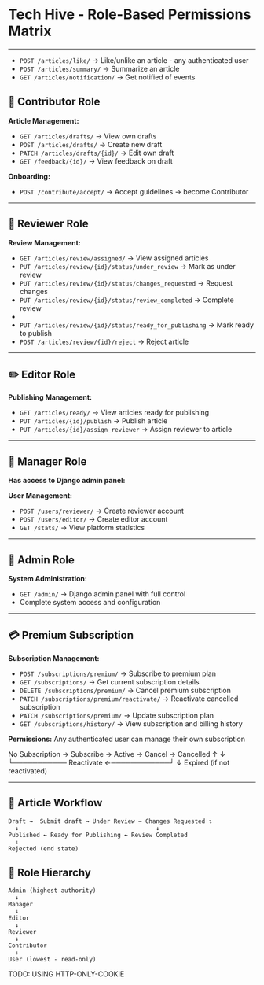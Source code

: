 # Tech Hive - Role-Based Permissions Matrix

---

- `POST /articles/like/` → Like/unlike an article - any authenticated user
- `POST /articles/summary/` → Summarize an article 
- `GET /articles/notification/` → Get notified of events
  
## 🎯 Contributor Role
**Article Management:**
- `GET /articles/drafts/` → View own drafts
- `POST /articles/drafts/` → Create new draft
- `PATCH /articles/drafts/{id}/` → Edit own draft
- `GET /feedback/{id}/` → View feedback on draft

**Onboarding:**
- `POST /contribute/accept/` → Accept guidelines → become Contributor

---

## 👀 Reviewer Role

**Review Management:**
- `GET /articles/review/assigned/` → View assigned articles
- `PUT /articles/review/{id}/status/under_review` → Mark as under review
- `PUT /articles/review/{id}/status/changes_requested` → Request changes
- `PUT /articles/review/{id}/status/review_completed` → Complete review
- 
- `PUT /articles/review/{id}/status/ready_for_publishing` → Mark ready to publish
- `POST /articles/review/{id}/reject` → Reject article

---

## ✏️ Editor Role

**Publishing Management:**
- `GET /articles/ready/` → View articles ready for publishing
- `PUT /articles/{id}/publish` → Publish article
- `PUT /articles/{id}/assign_reviewer` → Assign reviewer to article

---

## 👔 Manager Role
**Has access to Django admin panel:**

**User Management:**
- `POST /users/reviewer/` → Create reviewer account
- `POST /users/editor/` → Create editor account
- `GET /stats/` → View platform statistics

---

## 🔧 Admin Role

**System Administration:**
- `GET /admin/` → Django admin panel with full control
- Complete system access and configuration

---

## 💳 Premium Subscription

**Subscription Management:**
- `POST /subscriptions/premium/` → Subscribe to premium plan
- `GET /subscriptions/` → Get current subscription details
- `DELETE /subscriptions/premium/` → Cancel premium subscription
- `PATCH /subscriptions/premium/reactivate/` → Reactivate cancelled subscription
- `PATCH /subscriptions/premium/` → Update subscription plan
- `GET /subscriptions/history/` → View subscription and billing history

**Permissions:** Any authenticated user can manage their own subscription

No Subscription → Subscribe → Active → Cancel → Cancelled
      ↑                                    ↓
      └─────────── Reactivate ←────────────┘
                        ↓
                   Expired (if not reactivated)

---

## 🔄 Article Workflow

```
Draft →  Submit draft → Under Review → Changes Requested ↴
  ↓                                       ↓
Published ← Ready for Publishing ← Review Completed
  ↓
Rejected (end state)
```

## 👥 Role Hierarchy

```
Admin (highest authority)
  ↓
Manager
  ↓
Editor
  ↓
Reviewer
  ↓
Contributor
  ↓
User (lowest - read-only)
```

TODO: USING HTTP-ONLY-COOKIE
